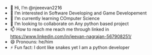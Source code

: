 - 👋 Hi, I’m @njeeevan2216
- 👀 I’m interested in Software Developing and Game Developement
- 🌱 I’m currently learning COmputer Science
- 💞️ I’m looking to collaborate on Any python based project
- 📫 How to reach me reach me through linked in https://www.linkedin.com/in/jeevan-nagrajan-567908251/
- 😄 Pronouns: he/him
- ⚡ Fun fact: I dont like snakes yet I am a python developer

<!---
njeeevan2216/njeeevan2216 is a ✨ special ✨ repository because its `README.md` (this file) appears on your GitHub profile.
You can click the Preview link to take a look at your changes.
--->
